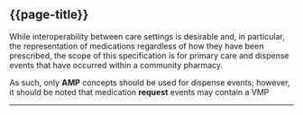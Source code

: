 ## {{page-title}}

While interoperability between care settings is desirable and, in particular, the representation of medications regardless of how they have been prescribed, the scope of this specification is for primary care and dispense events that have occurred within a community pharmacy.

<div class="nhsd-a-box nhsd-a-box--bg-light-yellow nhsd-!t-margin-bottom-6 nhsd-t-body">
As such, only <b>AMP</b> concepts should be used for dispense events</b>; however, it should be noted that medication <b>request</b> events may contain a VMP
</div>

---
